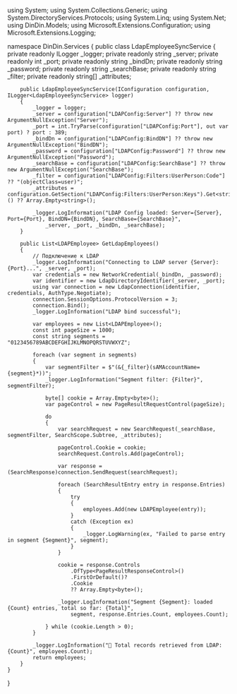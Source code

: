 using System;
using System.Collections.Generic;
using System.DirectoryServices.Protocols;
using System.Linq;
using System.Net;
using DinDin.Models;
using Microsoft.Extensions.Configuration;
using Microsoft.Extensions.Logging;

namespace DinDin.Services
{
    public class LdapEmployeeSyncService
    {
        private readonly ILogger<LdapEmployeeSyncService> _logger;
        private readonly string _server;
        private readonly int _port;
        private readonly string _bindDn;
        private readonly string _password;
        private readonly string _searchBase;
        private readonly string _filter;
        private readonly string[] _attributes;

        public LdapEmployeeSyncService(IConfiguration configuration, ILogger<LdapEmployeeSyncService> logger)
        {
            _logger = logger;
            _server = configuration["LDAPConfig:Server"] ?? throw new ArgumentNullException("Server");
            _port = int.TryParse(configuration["LDAPConfig:Port"], out var port) ? port : 389;
            _bindDn = configuration["LDAPConfig:BindDN"] ?? throw new ArgumentNullException("BindDN");
            _password = configuration["LDAPConfig:Password"] ?? throw new ArgumentNullException("Password");
            _searchBase = configuration["LDAPConfig:SearchBase"] ?? throw new ArgumentNullException("SearchBase");
            _filter = configuration["LDAPConfig:Filters:UserPerson:Code"] ?? "(objectClass=user)";
            _attributes = configuration.GetSection("LDAPConfig:Filters:UserPerson:Keys").Get<string[]>() ?? Array.Empty<string>();

            _logger.LogInformation("LDAP Config loaded: Server={Server}, Port={Port}, BindDN={BindDN}, SearchBase={SearchBase}",
                _server, _port, _bindDn, _searchBase);
        }

        public List<LDAPEmployee> GetLdapEmployees()
        {
            // Подключение к LDAP
            _logger.LogInformation("Connecting to LDAP server {Server}:{Port}...", _server, _port);
            var credentials = new NetworkCredential(_bindDn, _password);
            var identifier = new LdapDirectoryIdentifier(_server, _port);
            using var connection = new LdapConnection(identifier, credentials, AuthType.Negotiate);
            connection.SessionOptions.ProtocolVersion = 3;
            connection.Bind();
            _logger.LogInformation("LDAP bind successful");

            var employees = new List<LDAPEmployee>();
            const int pageSize = 1000;
            const string segments = "0123456789ABCDEFGHIJKLMNOPQRSTUVWXYZ";

            foreach (var segment in segments)
            {
                var segmentFilter = $"(&{_filter}(sAMAccountName={segment}*))";
                _logger.LogInformation("Segment filter: {Filter}", segmentFilter);

                byte[] cookie = Array.Empty<byte>();
                var pageControl = new PageResultRequestControl(pageSize);

                do
                {
                    var searchRequest = new SearchRequest(_searchBase, segmentFilter, SearchScope.Subtree, _attributes);

                    pageControl.Cookie = cookie;
                    searchRequest.Controls.Add(pageControl);

                    var response = (SearchResponse)connection.SendRequest(searchRequest);

                    foreach (SearchResultEntry entry in response.Entries)
                    {
                        try
                        {
                            employees.Add(new LDAPEmployee(entry));
                        }
                        catch (Exception ex)
                        {
                            _logger.LogWarning(ex, "Failed to parse entry in segment {Segment}", segment);
                        }
                    }

                    cookie = response.Controls
                        .OfType<PageResultResponseControl>()
                        .FirstOrDefault()?
                        .Cookie
                        ?? Array.Empty<byte>();

                    _logger.LogInformation("Segment {Segment}: loaded {Count} entries, total so far: {Total}",
                        segment, response.Entries.Count, employees.Count);

                } while (cookie.Length > 0);
            }

            _logger.LogInformation("🎯 Total records retrieved from LDAP: {Count}", employees.Count);
            return employees;
        }
    }
}
